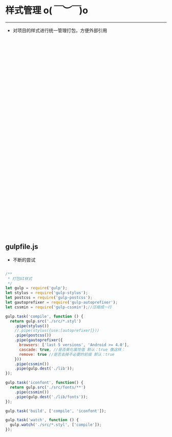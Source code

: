 # 样式管理 o(*￣︶￣*)o

---

- 对项目的样式进行统一管理打包，方便外部引用

<style scoped>
  .img{
     margin-left:30px;
     height:612px;
     width:404px;
     background: url("../assets/img/theme-set.jpg") no-repeat;
  }
</style>
<div class="img"></div>

## gulpfile.js
- 不断的尝试

```javascript

/**
 * 打包UI样式
 */
let gulp = require('gulp');
let stylus = require('gulp-stylus');
let postcss = require('gulp-postcss');
let gautoprefixer = require('gulp-autoprefixer');
let cssmin = require('gulp-cssmin');//压缩成一行

gulp.task('compile', function () {
  return gulp.src('./src/*.styl')
    .pipe(stylus())
    //.pipe(stylus({use:[autoprefixer]}))
    .pipe(postcss())
    .pipe(gautoprefixer({
      browsers: ['last 5 versions', 'Android >= 4.0'],
      cascade: true, //是否美化属性值 默认：true 像这样：
      remove: true //是否去掉不必要的前缀 默认：true
    }))
    .pipe(cssmin())
    .pipe(gulp.dest('./lib'));
});

gulp.task('iconfont', function() {
  return gulp.src('./src/fonts/**')
    .pipe(cssmin())
    .pipe(gulp.dest('./lib/fonts'));
});

gulp.task('build', ['compile', 'iconfont']);

gulp.task('watch', function () {
  gulp.watch('./src/*.styl', ['compile']);
});

```
